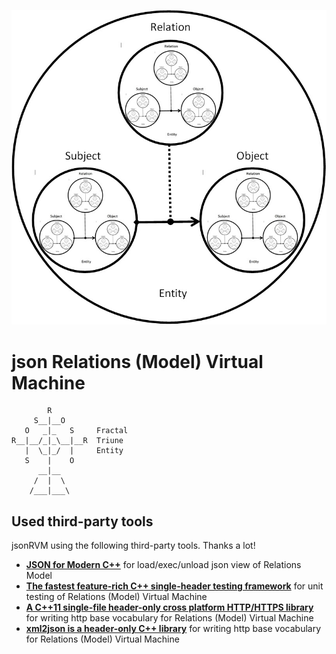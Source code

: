 <p align="center"><img src="doc/set_view.jpg"></p>

# json Relations (Model) Virtual Machine
            R
         S__|__O
       O   _|_   S     Fractal
    R__|__/_|_\__|__R  Triune
       |  \_|_/  |     Entity
       S    |    O     
          __|__
         /  |  \
        /___|___\

## Used third-party tools

jsonRVM using the following third-party tools. Thanks a lot!

- [**JSON for Modern C++**](https://github.com/nlohmann/json) for load/exec/unload json view of Relations Model
- [**The fastest feature-rich C++ single-header testing framework**](https://github.com/onqtam/doctest) for unit testing of Relations (Model) Virtual Machine
- [**A C++11 single-file header-only cross platform HTTP/HTTPS library**](https://github.com/yhirose/cpp-httplib) for writing http base vocabulary for Relations (Model) Virtual Machine
- [**xml2json is a header-only C++ library**](https://github.com/Cheedoong/xml2json) for writing http base vocabulary for Relations (Model) Virtual Machine